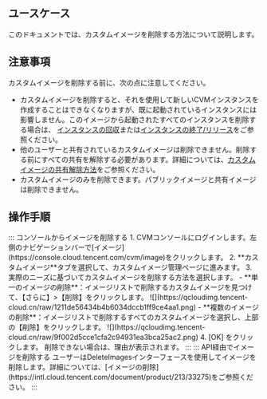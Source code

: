 ## ユースケース

このドキュメントでは、カスタムイメージを削除する方法について説明します。

## 注意事項
カスタムイメージを削除する前に、次の点に注意してください。
 - カスタムイメージを削除すると、それを使用して新しいCVMインスタンスを作成することはできなくなりますが、既に起動されているインスタンスには影響しません。このイメージから起動されたすべてのインスタンスを削除する場合は、 [インスタンスの回収](https://intl.cloud.tencent.com/document/product/213/4931)または[インスタンスの終了/リリース](https://intl.cloud.tencent.com/document/product/213/4930)をご参照ください。
 - 他のユーザーと共有されているカスタムイメージは削除できません。削除する前にすべての共有を解除する必要があります。詳細については、[カスタムイメージの共有解除方法](https://intl.cloud.tencent.com/document/product/213/7148)をご参照ください。
 - カスタムイメージのみを削除できます。パブリックイメージと共有イメージは削除できません。

## 操作手順
<dx-tabs>
::: コンソールからイメージを削除する
1. CVMコンソールにログインします。左側のナビゲーションバーで[イメージ](https://console.cloud.tencent.com/cvm/image)をクリックします。
2. **カスタムイメージ**タブを選択して、カスタムイメージ管理ページに進みます。
3. 実際のニーズに基づいてカスタムイメージを削除する方法を選択します。
 - **単一のイメージの削除**：イメージリストで削除するカスタムイメージを見つけて、【さらに】&gt;【削除】をクリックします。
  ![](https://qcloudimg.tencent-cloud.cn/raw/1211de56434b4b6034dccb1ff9ce4aa1.png)
 - **複数のイメージの削除**：イメージリストで削除するすべてのカスタムイメージを選択し、上部の【削除】をクリックします。
  ![](https://qcloudimg.tencent-cloud.cn/raw/9f002d5cce1cfa2c94931ea3bca25ac2.png)
4. [OK] をクリックします。
   削除できない場合は、理由が表示されます。
:::
::: API経由でイメージを削除する
ユーザーはDeleteImagesインターフェースを使用してイメージを削除します。詳細については、[イメージの削除](https://intl.cloud.tencent.com/document/product/213/33275)をご参照ください。
:::
</dx-tabs>
